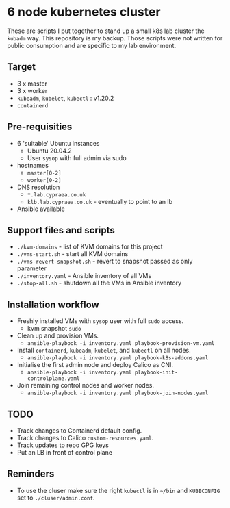 # 6 node kubernetes cluster

These are scripts I put together to stand up a small k8s lab cluster the
`kubadm` way.  This repository is my backup.  Those scripts were not written
for public consumption and are specific to my lab environment.

## Target

* 3 x master
* 3 x worker
* `kubeadm`, `kubelet`, `kubectl` : v1.20.2
* `containerd`

## Pre-requisities

* 6 'suitable' Ubuntu instances
  * Ubuntu 20.04.2
  * User `sysop` with full admin via sudo
* hostnames
  * `master[0-2]`
  * `worker[0-2]`
* DNS resolution
  * `*.lab.cypraea.co.uk`
  * `klb.lab.cypraea.co.uk` - eventually to point to an lb
* Ansible available

## Support files and scripts

* `./kvm-domains` - list of KVM domains for this project
* `./vms-start.sh` - start all KVM domains
* `./vms-revert-snapshot.sh` - revert to snapshot passed as only parameter
* `./inventory.yaml` - Ansible inventory of all VMs
* `./stop-all.sh` - shutdown all the VMs in Ansible inventory

## Installation workflow

* Freshly installed VMs with `sysop` user with full `sudo` access.
  * kvm snapshot `sudo`
* Clean up and provision VMs.
  * `ansible-playbook -i inventory.yaml playbook-provision-vm.yaml`
* Install `containerd`, `kubeadm`, `kubelet`, and `kubectl` on all nodes.
  * `ansible-playbook -i inventory.yaml playbook-k8s-addons.yaml`
* Initialise the first admin node and deploy Calico as CNI.
  * `ansible-playbook -i inventory.yaml playbook-init-controlplane.yaml`
* Join remaining control nodes and worker nodes.
  * `ansible-playbook -i inventory.yaml playbook-join-nodes.yaml`

## TODO

* Track changes to Containerd default config.
* Track changes to Calico `custom-resources.yaml`.
* Track updates to repo GPG keys
* Put an LB in front of control plane

## Reminders

* To use the cluser make sure the right `kubectl` is in `~/bin` and
  `KUBECONFIG` set to `./cluser/admin.conf`.
